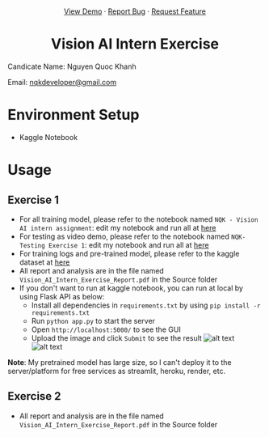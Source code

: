 # 
<a name="readme-top"></a>
<div align="center">
  <p align="center">
    <a href="https://github.com/othneildrew/Best-README-Template">View Demo</a>
    ·
    <a href="https://github.com/nqkhanh2002/Vision-AI-Intern/issues">Report Bug</a>
    ·
    <a href="https://github.com/nqkhanh2002/Vision-AI-Intern/pulls">Request Feature</a>
  </p>
</div>

<h1 align="center"> Vision AI Intern Exercise </h1>

Candicate Name: Nguyen Quoc Khanh

Email: nqkdeveloper@gmail.com

# Environment Setup
- Kaggle Notebook

# Usage

## Exercise 1

- For all training model, please refer to the notebook named `NQK - Vision AI intern assignment`: edit my notebook and run all at [here](https://www.kaggle.com/code/masterofdeception/nqk-vision-ai-intern-assignment)
- For testing as video demo, please refer to the notebook named `NQK- Testing Exercise 1`: edit my notebook and run all at [here](https://www.kaggle.com/masterofdeception/testing-exercise-1)
- For training logs and pre-trained model, please refer to the kaggle dataset at [here](https://www.kaggle.com/datasets/masterofdeception/pretrained-excercise-1-nqk)
- All report and analysis are in the file named `Vision_AI_Intern_Exercise_Report.pdf` in the Source folder
- If you don't want to run at kaggle notebook, you can run at local by using Flask API as below:
  - Install all dependencies in `requirements.txt` by using `pip install -r requirements.txt`
  - Run `python app.py` to start the server
  - Open `http://localhost:5000/` to see the GUI 
  - Upload the image and click `Submit` to see the result
![alt text](static/GUI_1.png)
![alt text](static/GUI_2.png)

**Note**: My pretrained model has large size, so I can't deploy it to the server/platform for free services as streamlit, heroku, render, etc.

## Exercise 2
- All report and analysis are in the file named `Vision_AI_Intern_Exercise_Report.pdf` in the Source folder
